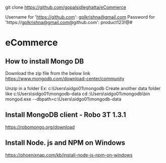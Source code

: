 git clone https://github.com/gopalsidleghatta/eCommerce

Username for 'https://github.com': gplkrishna@gmail.com
Password for 'https://gplkrishna@gmail.com@github.com': product123!@#

# eCommerce

How to install Mongo DB
-------------------------

Download the zip file from the below link
https://www.mongodb.com/download-center/community

Unzip in a folder Ex: c:\Users\sidgo01\mongodb
Create another data folder like c:\Users\sidgo01\mongodb-data
cd :\Users\sidgo01\mongodb\bin
mongod.exe --dbpath=c:\Users\sidgo01\mongodb-data

Install MongoDB client - Robo 3T 1.3.1
---------------------------------------

https://robomongo.org/download

Install Node. js and NPM on Windows
-----------------------------------

https://phoenixnap.com/kb/install-node-js-npm-on-windows